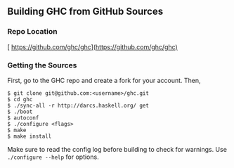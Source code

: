 


## Building GHC from GitHub Sources


### Repo Location



[ https://github.com/ghc/ghc](https://github.com/ghc/ghc)


### Getting the Sources



First, go to the GHC repo and create a fork for your account. Then,


```wiki
$ git clone git@github.com:<username>/ghc.git
$ cd ghc
$ ./sync-all -r http://darcs.haskell.org/ get
$ ./boot
$ autoconf
$ ./configure <flags>
$ make
$ make install
```


Make sure to read the config log before building to check for warnings. Use `./configure --help` for options.


